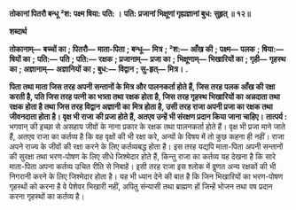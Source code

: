 **तोकानां पितरौ बन्धू ²श: पक्ष्म षिया: पति: ।** **पति: प्रजानां भिक्षूणां गृह्यज्ञानां बुध: सुहृत् ॥ १२॥** 

**शब्दार्थ** 

**तोकानाम्—** **बच्चों का** **; पितरौ—** **माता-पिता** **; बन्धू—** **मित्र** **; ²श:—** **आँख की** **; पक्ष्म—** **पलक** **; षिया:—** **षियों का** **;** **पति:—** **पति** **; पति:—** **रक्षक** **; प्रजानाम्—** **प्रजा का** **; भिक्षूणाम्—** **भिखारियों का** **; गृही—** **गृहस्थ का** **; अज्ञानाम्—** **अज्ञानियों** **का** **; बुध:—** **विद्वान** **; सु-हृत्—** **मित्र।** **.** 

**पिता तथा माता जिस तरह अपनी सन्तानों के मित्र और पालनकर्ता होते हैं, जिस तरह** **पलक आँख की रक्षा करती है, पति जिस तरह पत्नी का भत्र्ता तथा रक्षक होता है, जिस** **तरह गृहस्थ भिखारियों का अन्नदाता तथा रक्षक होता है तथा जिस तरह विद्वान अज्ञानी का** **मित्र होता है, उसी तरह राजा अपनी प्रजा का रक्षक तथा जीवनदाता होता है। वृक्ष भी राजा** **की प्रजा होते हैं, अतएव उन्हें भी संरक्षण प्रदान किया जाना चाहिए।** **तात्पर्य :** भगवान् की इच्छा से असहाय जीवों के नाना प्रकार के रक्षक तथा पालनकर्ता होते हैं। वृक्ष भी प्रजा माने जाते हैं, अतएव राजा का कर्तव्य है कि वह वृक्षों की भी रक्षा करे, अन्यों के विषय में तो कुछ कहना ही नहीं। राजा अपने राज्य के जीवों की रक्षा करने के लिए कर्तव्यबद्ध होता है। इस तरह यद्यपि माता-पिता अपनी सन्तानों की सुरक्षा तथा भरण-पोषण के लिए सीधे जिश्मेदार होते हैं, किन्तु राजा का कर्तव्य यह देखना है कि सारे माता-पिता अपना कर्तव्य उचित रीति से निबाहें। इसी तरह राजा इस श्लोक में वॢणत अन्य रक्षकों की भी निगरानी करने के लिए जिश्मेदार होता है। यह भी ध्यान देने की बात है कि जिन भिखारियों का भरण-पोषण गृहस्थों को करना है वे पेशेवर भिखारी नहीं, अपितु संन्यासी तथा ब्राह्मण हों जिन्हें भोजन तथा वष प्रदान करना गृहस्थों का कर्तव्य है।  